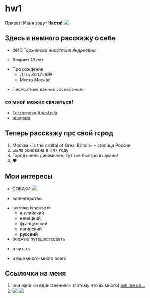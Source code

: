 # hw1
Привет! Меня зовут **Настя!** 
![](https://pp.userapi.com/c639425/v639425893/8ea4/08KuO1wH-HY.jpg)
## Здесь я немного расскажу о себе
+ ФИО *Торженова Анастасия Андреевна* 
- Возраст *18 лет*
+ Про рождение
  - Дата *30.12.1999*
  + Место *Москва*
- Паспортные данные *засекречено*
### со мной можно связаться!
 * [Torzhenova Anastasia](mailto:torzhenova@bk.ru)
 * [telegram](http://t.me/anastasia_torzhenova "пишите сюда")
 ## Теперь расскажу про свой город
 1. Москва ~is the capital of Great Britain~ - столица России
 2. Была основана в 1147 году
 3. Город очень динамичен, тут все быстро и шумно! 
 4. ❤
 ## Мои интересы 
 + СОБАКИ
 ![](https://findthe.pet/wp-content/uploads/2016/09/jack-russell-puppies-for-sale-temperament-1024x768.jpg)
 - волонтерство 
 + learning languages 
   - английский 
   + немецкий 
   - французский 
   + латинский 
   - __русский__ 
+ обожаю путешествовать
- и читать 
+ и еще много-много всего
## Ссылочки на меня 
1. она одна ~и единственная~ (потому что их много)
[ask me on...](http://ask.fm/Nastya_summer2014 "здесь можно задать мне интерсный вопрос, но я скорее всего не отвечу")
2. ![](https://matteroffactsblog.files.wordpress.com/2013/09/21609569.jpg) ![](https://ru4.anyfad.com/items/t1@37ea197c-2188-44dd-9fa4-19e07bde85b8/Kot-Saymona.jpg)
